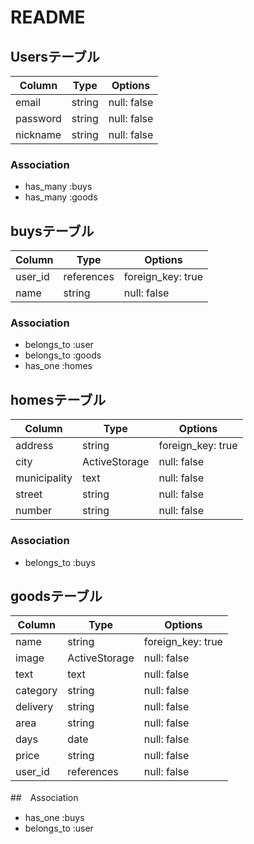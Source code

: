 # README

## Usersテーブル

| Column        | Type       | Options                        |
| ------------- | ---------- | ------------------------------ |
| email         | string     | null: false                    |
| password      | string     | null: false                    |
| nickname      | string     | null: false                    |


### Association
- has_many :buys
- has_many :goods


## buysテーブル

| Column    | Type       | Options                        |
| --------- | ---------- | ------------------------------ |
| user_id   | references | foreign_key: true              |
| name      | string     | null: false                    |

### Association
- belongs_to :user
- belongs_to :goods
- has_one :homes


## homesテーブル

| Column        | Type          | Options                        |
| ------------- | ------------- | ------------------------------ |
| address       | string        | foreign_key: true              |
| city          | ActiveStorage | null: false                    |
| municipality  | text          | null: false                    |
| street        | string        | null: false                    |
| number        | string        | null: false                    |


### Association
- belongs_to :buys



## goodsテーブル

| Column    | Type          | Options                        |
| --------- | ------------- | ------------------------------ |
| name      | string        | foreign_key: true              |
| image     | ActiveStorage | null: false                    |
| text      | text          | null: false                    |
| category  | string        | null: false                    |
| delivery  | string        | null: false                    |
| area      | string        | null: false                    |
| days      | date          | null: false                    |
| price     | string        | null: false                    |
| user_id   | references    | null: false                    |

##　Association
- has_one :buys
- belongs_to :user
